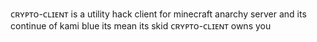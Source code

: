 
ᴄʀʏᴘᴛᴏ-ᴄʟɪᴇɴᴛ is a utility hack client for minecraft anarchy server and its continue of kami blue its mean its skid ᴄʀʏᴘᴛᴏ-ᴄʟɪᴇɴᴛ owns you
